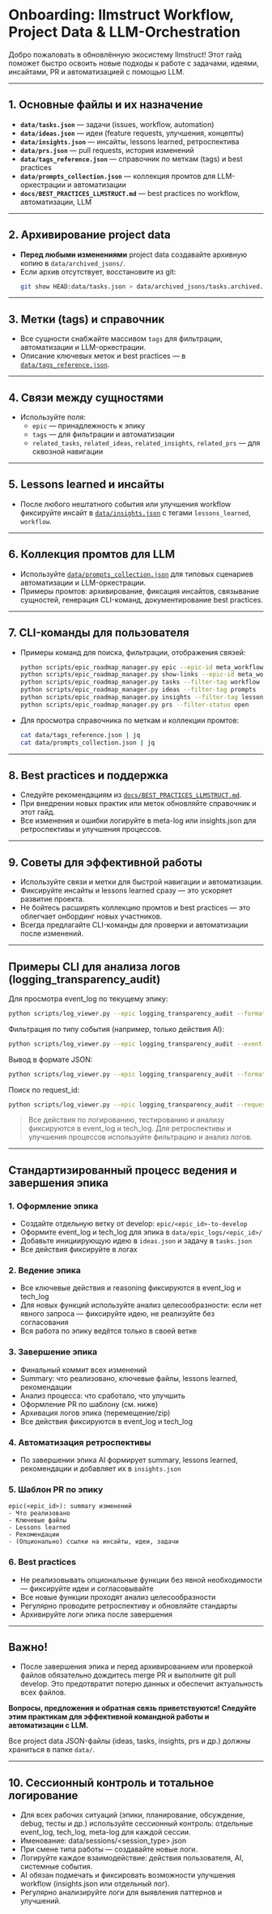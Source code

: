 # Onboarding: llmstruct Workflow, Project Data & LLM-Orchestration

Добро пожаловать в обновлённую экосистему llmstruct! Этот гайд поможет быстро освоить новые подходы к работе с задачами, идеями, инсайтами, PR и автоматизацией с помощью LLM.

---

## 1. Основные файлы и их назначение
- **`data/tasks.json`** — задачи (issues, workflow, automation)
- **`data/ideas.json`** — идеи (feature requests, улучшения, концепты)
- **`data/insights.json`** — инсайты, lessons learned, ретроспектива
- **`data/prs.json`** — pull requests, история изменений
- **`data/tags_reference.json`** — справочник по меткам (tags) и best practices
- **`data/prompts_collection.json`** — коллекция промтов для LLM-оркестрации и автоматизации
- **`docs/BEST_PRACTICES_LLMSTRUCT.md`** — best practices по workflow, автоматизации, LLM

---

## 2. Архивирование project data
- **Перед любыми изменениями** project data создавайте архивную копию в `data/archived_jsons/`.
- Если архив отсутствует, восстановите из git:
  ```bash
  git show HEAD:data/tasks.json > data/archived_jsons/tasks.archived.json
  ```

---

## 3. Метки (tags) и справочник
- Все сущности снабжайте массивом `tags` для фильтрации, автоматизации и LLM-оркестрации.
- Описание ключевых меток и best practices — в [`data/tags_reference.json`](../data/tags_reference.json).

---

## 4. Связи между сущностями
- Используйте поля:
  - `epic` — принадлежность к эпику
  - `tags` — для фильтрации и автоматизации
  - `related_tasks`, `related_ideas`, `related_insights`, `related_prs` — для сквозной навигации

---

## 5. Lessons learned и инсайты
- После любого нештатного события или улучшения workflow фиксируйте инсайт в [`data/insights.json`](../data/insights.json) с тегами `lessons_learned`, `workflow`.

---

## 6. Коллекция промтов для LLM
- Используйте [`data/prompts_collection.json`](../data/prompts_collection.json) для типовых сценариев автоматизации и LLM-оркестрации.
- Примеры промтов: архивирование, фиксация инсайтов, связывание сущностей, генерация CLI-команд, документирование best practices.

---

## 7. CLI-команды для пользователя
- Примеры команд для поиска, фильтрации, отображения связей:
  ```bash
  python scripts/epic_roadmap_manager.py epic --epic-id meta_workflow_management
  python scripts/epic_roadmap_manager.py show-links --epic-id meta_workflow_management
  python scripts/epic_roadmap_manager.py tasks --filter-tag workflow
  python scripts/epic_roadmap_manager.py ideas --filter-tag prompts
  python scripts/epic_roadmap_manager.py insights --filter-tag lessons_learned
  python scripts/epic_roadmap_manager.py prs --filter-status open
  ```
- Для просмотра справочника по меткам и коллекции промтов:
  ```bash
  cat data/tags_reference.json | jq
  cat data/prompts_collection.json | jq
  ```

---

## 8. Best practices и поддержка
- Следуйте рекомендациям из [`docs/BEST_PRACTICES_LLMSTRUCT.md`](../docs/BEST_PRACTICES_LLMSTRUCT.md).
- При внедрении новых практик или меток обновляйте справочник и этот гайд.
- Все изменения и ошибки логируйте в meta-log или insights.json для ретроспективы и улучшения процессов.

---

## 9. Советы для эффективной работы
- Используйте связи и метки для быстрой навигации и автоматизации.
- Фиксируйте инсайты и lessons learned сразу — это ускоряет развитие проекта.
- Не бойтесь расширять коллекцию промтов и best practices — это облегчает онбординг новых участников.
- Всегда предлагайте CLI-команды для проверки и автоматизации после изменений.

---

## Примеры CLI для анализа логов (logging_transparency_audit)

Для просмотра event_log по текущему эпику:
```bash
python scripts/log_viewer.py --epic logging_transparency_audit --format table
```

Фильтрация по типу события (например, только действия AI):
```bash
python scripts/log_viewer.py --epic logging_transparency_audit --event-type ai_action --format table
```

Вывод в формате JSON:
```bash
python scripts/log_viewer.py --epic logging_transparency_audit --format json
```

Поиск по request_id:
```bash
python scripts/log_viewer.py --epic logging_transparency_audit --request-id REQ-004 --format json
```

> Все действия по логированию, тестированию и анализу фиксируются в event_log и tech_log. Для ретроспективы и улучшения процессов используйте фильтрацию и анализ логов.

---

## Стандартизированный процесс ведения и завершения эпика

### 1. Оформление эпика
- Создайте отдельную ветку от develop: `epic/<epic_id>-to-develop`
- Оформите event_log и tech_log для эпика в `data/epic_logs/<epic_id>/`
- Добавьте инициирующую идею в `ideas.json` и задачу в `tasks.json`
- Все действия фиксируйте в логах

### 2. Ведение эпика
- Все ключевые действия и reasoning фиксируются в event_log и tech_log
- Для новых функций используйте анализ целесообразности: если нет явного запроса — фиксируйте идею, не реализуйте без согласования
- Вся работа по эпику ведётся только в своей ветке

### 3. Завершение эпика
- Финальный коммит всех изменений
- Summary: что реализовано, ключевые файлы, lessons learned, рекомендации
- Анализ процесса: что сработало, что улучшить
- Оформление PR по шаблону (см. ниже)
- Архивация логов эпика (перемещение/zip)
- Все действия фиксируются в event_log и tech_log

### 4. Автоматизация ретроспективы
- По завершении эпика AI формирует summary, lessons learned, рекомендации и добавляет их в `insights.json`

### 5. Шаблон PR по эпику
```
epic(<epic_id>): summary изменений
- Что реализовано
- Ключевые файлы
- Lessons learned
- Рекомендации
- (Опционально) ссылки на инсайты, идеи, задачи
```

### 6. Best practices
- Не реализовывать опциональные функции без явной необходимости — фиксируйте идеи и согласовывайте
- Все новые функции проходят анализ целесообразности
- Регулярно проводите ретроспективу и обновляйте стандарты
- Архивируйте логи эпика после завершения

---

## Важно!
- После завершения эпика и перед архивированием или проверкой файлов обязательно дождитесь merge PR и выполните git pull develop. Это предотвратит потерю данных и обеспечит актуальность всех файлов.

**Вопросы, предложения и обратная связь приветствуются! Следуйте этим практикам для эффективной командной работы и автоматизации с LLM.** 

Все project data JSON-файлы (ideas, tasks, insights, prs и др.) должны храниться в папке `data/`.

---

## 10. Сессионный контроль и тотальное логирование
- Для всех рабочих ситуаций (эпики, планирование, обсуждение, debug, тесты и др.) используйте сессионный контроль: отдельные event_log, tech_log, meta-log для каждой сессии.
- Именование: data/sessions/<session_type>_<date>_<custom>.json
- При смене типа работы — создавайте новые логи.
- Логируйте каждое взаимодействие: действия пользователя, AI, системные события.
- AI обязан подмечать и фиксировать возможности улучшения workflow (insights.json или отдельный лог).
- Регулярно анализируйте логи для выявления паттернов и улучшений. 